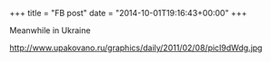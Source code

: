 +++
title = "FB post"
date = "2014-10-01T19:16:43+00:00"
+++

Meanwhile in Ukraine

http://www.upakovano.ru/graphics/daily/2011/02/08/picI9dWdg.jpg



